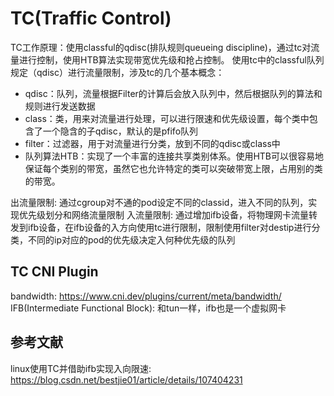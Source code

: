 


# TC(Traffic Control)
TC工作原理：使用classful的qdisc(排队规则queueing discipline)，通过tc对流量进行控制，使用HTB算法实现带宽优先级和抢占控制。
使用tc中的classful队列规定（qdisc）进行流量限制，涉及tc的几个基本概念：
* qdisc：队列，流量根据Filter的计算后会放入队列中，然后根据队列的算法和规则进行发送数据
* class：类，用来对流量进行处理，可以进行限速和优先级设置，每个类中包含了一个隐含的子qdisc，默认的是pfifo队列
* filter：过滤器，用于对流量进行分类，放到不同的qdisc或class中
* 队列算法HTB：实现了一个丰富的连接共享类别体系。使用HTB可以很容易地保证每个类别的带宽，虽然它也允许特定的类可以突破带宽上限，占用别的类的带宽。

出流量限制: 通过cgroup对不通的pod设定不同的classid，进入不同的队列，实现优先级划分和网络流量限制
入流量限制: 通过增加ifb设备，将物理网卡流量转发到ifb设备，在ifb设备的入方向使用tc进行限制，限制使用filter对destip进行分类，不同的ip对应的pod的优先级决定入何种优先级的队列


## TC CNI Plugin
bandwidth: https://www.cni.dev/plugins/current/meta/bandwidth/
IFB(Intermediate Functional Block): 和tun一样，ifb也是一个虚拟网卡


## 参考文献
linux使用TC并借助ifb实现入向限速: https://blog.csdn.net/bestjie01/article/details/107404231
